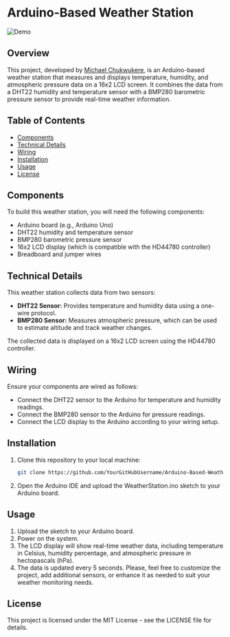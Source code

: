 # Arduino-Based Weather Station

![Demo](https://i.postimg.cc/J4K2L0W1/Screenshot-2017-10-22-12-15-21-1-1024x576.png)

## Overview
This project, developed by [Michael Chukwukere](https://www.linkedin.com/in/chxxvo), is an Arduino-based weather station that measures and displays temperature, humidity, and atmospheric pressure data on a 16x2 LCD screen. It combines the data from a DHT22 humidity and temperature sensor with a BMP280 barometric pressure sensor to provide real-time weather information.

## Table of Contents
- [Components](#components)
- [Technical Details](#technical-details)
- [Wiring](#wiring)
- [Installation](#installation)
- [Usage](#usage)
- [License](#license)

## Components
To build this weather station, you will need the following components:
- Arduino board (e.g., Arduino Uno)
- DHT22 humidity and temperature sensor
- BMP280 barometric pressure sensor
- 16x2 LCD display (which is compatible with the HD44780 controller)
- Breadboard and jumper wires

## Technical Details
This weather station collects data from two sensors:
- **DHT22 Sensor:** Provides temperature and humidity data using a one-wire protocol.
- **BMP280 Sensor:** Measures atmospheric pressure, which can be used to estimate altitude and track weather changes.

The collected data is displayed on a 16x2 LCD screen using the HD44780 controller.

## Wiring
Ensure your components are wired as follows:
- Connect the DHT22 sensor to the Arduino for temperature and humidity readings.
- Connect the BMP280 sensor to the Arduino for pressure readings.
- Connect the LCD display to the Arduino according to your wiring setup.

## Installation
1. Clone this repository to your local machine:

   ```bash
   git clone https://github.com/YourGitHubUsername/Arduino-Based-Weather-Station.git

1. Open the Arduino IDE and upload the WeatherStation.ino sketch to your Arduino board.

## Usage
1. Upload the sketch to your Arduino board.
2. Power on the system.
3. The LCD display will show real-time weather data, including temperature in Celsius, humidity percentage, and atmospheric pressure in hectopascals (hPa).
4. The data is updated every 5 seconds.
Please, feel free to customize the project, add additional sensors, or enhance it as needed to suit your weather monitoring needs.

## License 
This project is licensed under the MIT License - see the LICENSE file for details.